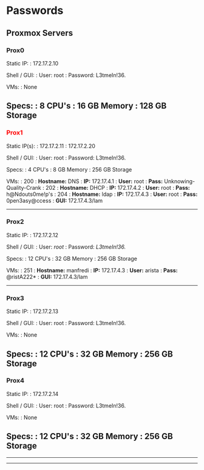 
# Passwords

## Proxmox Servers

### Prox0 
Static IP:
: 172.17.2.10

Shell / GUI:
: User: root
: Password: L3tmeIn!36.

VMs:
: None

Specs:
: 8 CPU's
: 16 GB Memory
: 128 GB Storage
---
### <span style="color:Red">Prox1 </span>

Static IP(s):
: 172.17.2.11
: 172.17.2.20

Shell / GUI:
: User: root
: Password: L3tmeIn!36.

Specs:
: 4 CPU's
: 8 GB Memory
: 256 GB Storage

VMs:
: 200
	: **Hostname:** DNS
	: **IP:** 172.17.4.1
	: **User:** root
	: **Pass:** Unknowing-Quality-Crank
: 202
	: **Hostname:** DHCP
	: **IP:** 172.17.4.2
	: **User:** root
	: **Pass:** h@Ndouts0me!p's
: 204
	: **Hostname:** ldap
	: **IP:** 172.17.4.3
	: **User:** root
	: **Pass:** 0pen3asy@ccess
	: **GUI:** 172.17.4.3/lam

---
### Prox2
Static IP:
: 172.17.2.12

Shell / GUI:
: User: *root*
: Password: *L3tmeIn!36.*

Specs:
: 12 CPU's
: 32 GB Memory
: 256 GB Storage

VMs:
: 251
	: **Hostname:** manfredi
	: **IP:** 172.17.4.3
	: **User:** arista
	: **Pass:** @ristA222*
	: **GUI:** 172.17.4.3/lam

---
### Prox3
Static IP:
: 172.17.2.13

Shell / GUI:
: User: root
: Password: L3tmeIn!36.

VMs:
: None

Specs:
: 12 CPU's
: 32 GB Memory
: 256 GB Storage
---
### Prox4
Static IP:
: 172.17.2.14

Shell / GUI:
: User: root
: Password: L3tmeIn!36.

VMs:
: None

Specs:
: 12 CPU's
: 32 GB Memory
: 256 GB Storage
---
---
[//]: # "^ End Proxmox Title"
--- 
[//]: # "^ End Passwords Title"
